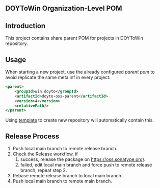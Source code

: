 DOYToWin Organization-Level POM
---

## Introduction
This project contains share parent POM for projects in DOYToWin repository.

## Usage
When starting a new project, use the already configured _parent pom_ to avoid replicate the same meta inf in every project:
```xml
<parent>
    <groupId>win.doyto</groupId>
    <artifactId>doyto-oss-parent</artifactId>
    <version>4</version>
    <relativePath/>
</parent>
```

Using [template](https://github.com/doytowin/doyto-query-template) to create new repository will automatically contain this.

## Release Process

1. Push local main branch to remote release branch.
2. Check the Release workflow, if
   1. success, release the package on https://oss.sonatype.org/.
   2. failed, edit local main branch and force push to remote release branch, repeat step 2.
3. Rebase remote release branch to local main branch.
4. Push local main branch to remote main branch.
